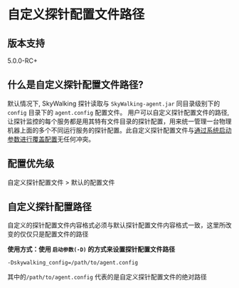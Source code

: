 # 自定义探针配置文件路径

## 版本支持

5.0.0-RC+

## 什么是自定义探针配置文件路径? 
默认情况下, SkyWalking 探针读取与 `SkyWalking-agent.jar` 同目录级别下的 `config` 目录下的 `agent.config` 配置文件。
用户可以自定义探针配置文件的路径,让探针监控的每个服务都是用其特有文件目录的探针配置，用来统一管理一台物理机器上面的多个不同运行服务的探针配置。此自定义探针配置文件与[通过系统启动参数进行覆盖配置](Setting-override-CN.md)无任何冲突。

## 配置优先级
自定义探针配置文件 > 默认的配置文件
 
## 自定义探针配置路径
 自定义的探针配置文件内容格式必须与默认探针配置文件内容格式一致，这里所改变的仅仅只是配置文件的路径

**使用方式：使用 `启动参数(-D)` 的方式来设置探针配置文件路径**
 
 ```
 -Dskywalking_config=/path/to/agent.config
 ```
 其中的`/path/to/agent.config` 代表的是自定义探针配置文件的绝对路径
 


  
